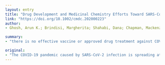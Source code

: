 ```yaml
---
layout: entry
title: "Drug Development and Medicinal Chemistry Efforts Toward SARS-Coronavirus and Covid-19 Therapeutics"
link: "https://doi.org/10.1002/cmdc.202000223"
author:
- Ghosh, Arun K.; Brindisi, Margherita; Shahabi, Dana; Chapman, Mackenzie E.; Mesecar, Andrew D.

summary:
- "there is no effective vaccine or approved drug treatment against COVID-19 and other pathogenic coronaviruses. The development of antiviral agents is an urgent priority. There has been much ground work for drug discovery and development against these targets. RNA dependent RNA polymerase for RNA replication led to identification of diverse lead structures, including product-derived molecules. Review will stimulate further research and will be a useful guide to the development of effective therapy. No effective vaccine and approved drugs are available against the pandemic caused by SARS-CoV or approved drugs. Antiviral agent development. there are no effective treatment."

original:
- "The COVID-19 pandemic caused by SARS-CoV-2 infection is spreading at an alarming rate and has created an unprecedented health emergency around the globe. There is no effective vaccine or approved drug treatment against COVID-19 and other pathogenic coronaviruses. The development of antiviral agents is an urgent priority. Biochemical events critical to the coronavirus replication cycle provided a number of attractive targets for drug development. These include, spike protein for binding to host cell surface receptor, proteolytic enzymes that are essential for processing polyproteins into mature viruses, and RNA dependent RNA polymerase for RNA replication. There has been much ground work for drug discovery and development against these targets. Also, high throughput screening efforts led to identification of diverse lead structures, including product-derived molecules. The present review highlights past and present drug discovery and medicinal chemistry approaches against SARS-CoV, MERS-CoV and COVID-19 targets. The review will stimulate further research and will be a useful guide to the development of effective therapy against COVID-19 and other pathogenic coronaviruses."
---
```


